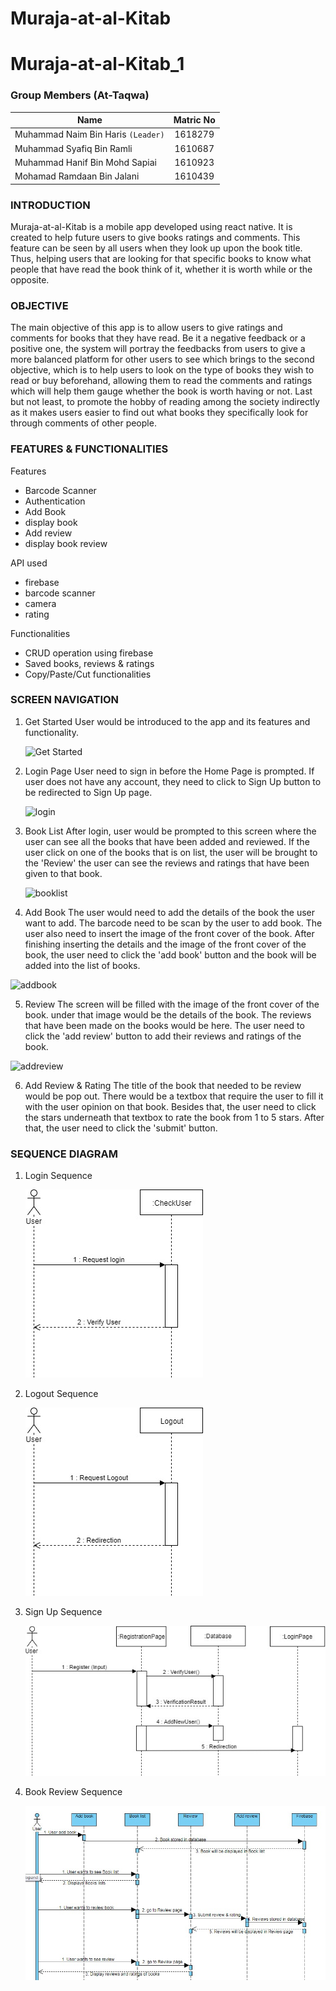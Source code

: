 # Muraja-at-al-Kitab

# Muraja-at-al-Kitab_1

### Group Members (At-Taqwa)

| Name                               | Matric No |
| ---------------------------------- | :-------: |
| Muhammad Naim Bin Haris `(Leader)` |  1618279  |
| Muhammad Syafiq Bin Ramli          |  1610687  |
| Muhammad Hanif Bin Mohd Sapiai     |  1610923  |
| Mohamad Ramdaan Bin Jalani         |  1610439  |

### INTRODUCTION

Muraja-at-al-Kitab is a mobile app developed using react native. It is created to help future users to give books ratings and comments.
This feature can be seen by all users when they look up upon the book title. Thus, helping users that are looking for that specific books
to know what people that have read the book think of it, whether it is worth while or the opposite.

### OBJECTIVE

The main objective of this app is to allow users to give ratings and comments for books that they have read. Be it a negative feedback or
a positive one, the system will portray the feedbacks from users to give a more balanced platform for other users to see which brings to
the second objective, which is to help users to look on the type of books they wish to read or buy beforehand, allowing them to read the comments and ratings which will help them gauge whether the book is worth having or not. Last but not least, to promote the hobby of reading
among the society indirectly as it makes users easier to find out what books they specifically look for through comments of other people.

### FEATURES & FUNCTIONALITIES

Features

- Barcode Scanner
- Authentication
- Add Book
- display book
- Add review
- display book review

API used

- firebase
- barcode scanner
- camera
- rating

Functionalities

- CRUD operation using firebase
- Saved books, reviews & ratings
- Copy/Paste/Cut functionalities

### SCREEN NAVIGATION

1. Get Started
   User would be introduced to the app and its features and functionality.

   ![Get Started](https://raw.githubusercontent.com/syafiqramli13/Muraja-at-al-Kitab_1/master/screenshot/getstart.jpeg)

2. Login Page
   User need to sign in before the Home Page is prompted. If user does not have any account, they need to click to Sign Up button to be redirected to Sign Up page.

   ![login](https://raw.githubusercontent.com/syafiqramli13/Muraja-at-al-Kitab_1/master/screenshot/login.jpeg)

3) Book List
   After login, user would be prompted to this screen where the user can see all the books that have been added and reviewed. If the user click on one of the books that is on list, the user will be brought to the 'Review' the user can see the reviews and ratings that have been given to that book.

   ![booklist](https://raw.githubusercontent.com/syafiqramli13/Muraja-at-al-Kitab_1/master/screenshot/booklist.jpeg)

4) Add Book
   The user would need to add the details of the book the user want to add. The barcode need to be scan by the user to add book. The user also need to insert the image of the front cover of the book. After finishing inserting the details and the image of the front cover of the book, the user need to click the 'add book' button and the book will be added into the list of books.

![addbook](https://raw.githubusercontent.com/syafiqramli13/Muraja-at-al-Kitab_1/master/screenshot/addbook.jpeg)

5. Review
   The screen will be filled with the image of the front cover of the book. under that image would be the details of the book. The reviews that have been made on the books would be here. The user need to click the 'add review' button to add their reviews and ratings of the book.

![addreview](https://raw.githubusercontent.com/syafiqramli13/Muraja-at-al-Kitab_1/master/screenshot/addreview.jpeg)

6. Add Review & Rating
   The title of the book that needed to be review would be pop out. There would be a textbox that require the user to fill it with the user opinion on that book. Besides that, the user need to click the stars underneath that textbox to rate the book from 1 to 5 stars. After that, the user need to click the 'submit' button.

### SEQUENCE DIAGRAM

1. Login Sequence

   ![Login Sequence](https://raw.githubusercontent.com/syafiqramli13/Muraja-at-al-Kitab_1/master/screenshot/3.jpeg)

2. Logout Sequence

   ![Logout Sequence](https://raw.githubusercontent.com/syafiqramli13/Muraja-at-al-Kitab_1/master/screenshot/1.jpeg)

3. Sign Up Sequence

   ![Sign Up Sequence](https://raw.githubusercontent.com/syafiqramli13/Muraja-at-al-Kitab_1/master/screenshot/2.jpeg)

4. Book Review Sequence

   ![Book Review Sequence](https://raw.githubusercontent.com/syafiqramli13/Muraja-at-al-Kitab_1/master/screenshot/4.jpeg)
